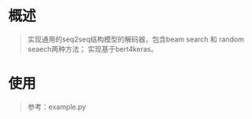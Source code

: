 # 概述
> 实现通用的seq2seq结构模型的解码器，包含beam search 和 random seaech两种方法；
> 实现基于bert4keras。

# 使用
> 参考：example.py